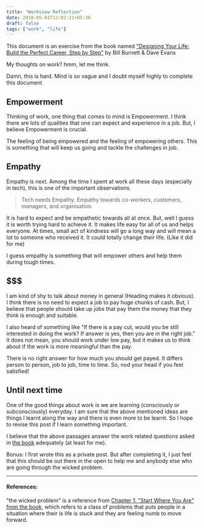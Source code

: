 ```yaml
---
title: "Workview Reflection"
date: 2018-05-01T12:02:21+05:30
draft: false
tags: ["work", "life"]
---
```


This document is an exercise from the book named ["Designing Your Life: Build the Perfect Career, Step by Step"](https://www.amazon.co.uk/Designing-Your-Life-Perfect-Career/dp/1784701173) by Bill Burnett & Dave Evans

My thoughts on work? hmm, let me think.

Damn, this is hard. Mind is so vague and I doubt myself highly to complete this document

## Empowerment

Thinking of work, one thing that comes to mind is Empowerment. I think there are lots of qualities that one can expect and experience in a job. But, I believe Empowerment is crucial.

The feeling of being empowered and the feeling of empowering others. This is something that will keep us going and tackle the challenges in job.

## Empathy

Empathy is next. Among the time I spent at work all these days (especially in tech), this is one of the important observations.

>  Tech needs Empathy. Empathy towards co-workers, customers, managers, and organisation.

It is hard to expect and be empathetic towards all at once. But, well I guess it is worth trying hard to achieve it. It makes life easy for all of us and helps everyone. At times, small act of kindness will go a long way and will mean a lot to someone who received it. It could totally change their life. (Like it did for me)

I guess empathy is something that will empower others and help them during tough times.

## $$$
I am kind of shy to talk about money in general (Heading makes it obvious). I think there is no need to expect a job to pay huge chunks of cash. But, I believe that people should take up jobs that pay them the money that they think is enough and suitable.

I also heard of something like "If there is a pay cut, would you be still interested in doing the work? If answer is yes, then you are in the right job." It does not mean, you should work under low pay, but it makes us to think about if the work is more meaningful than the pay.

There is no right answer for how much you should get payed. It differs person to person, job to job, time to time. So, nod your head if you feel satisfied!

## Until next time
One of the good things about work is we are learning (consciously or subconsciously) everyday. I am sure that the above mentioned ideas are things I learnt along the way and there is even more to be learnt. So I hope to revise this post if I learn something important.

I believe that the above passages answer the work related questions asked in [the book](https://www.amazon.co.uk/Designing-Your-Life-Perfect-Career/dp/1784701173) adequately (at least for me).

Bonus: I first wrote this as a private post. But after completing it, I just feel that this should be out there in the open to help me and anybody else who are going through the wicked problem.

---
#### References:

"the wicked problem" is a reference from [Chapter 1: "Start Where You Are" from the book](https://www.amazon.co.uk/Designing-Your-Life-Perfect-Career/dp/1784701173), which refers to a class of problems that puts people in a situation where their is life is stuck and they are feeling numb to move forward.
